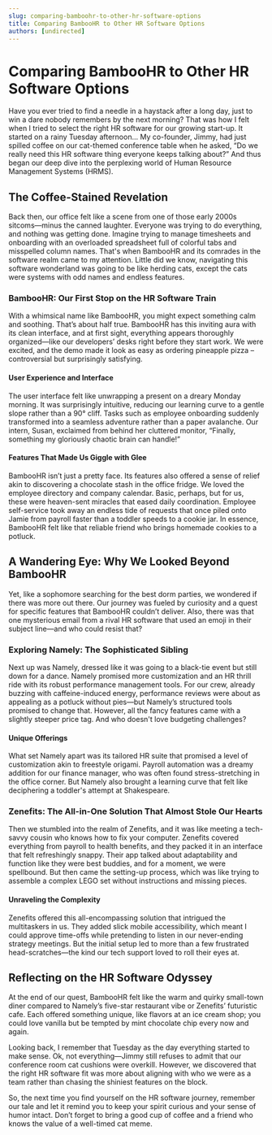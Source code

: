```yaml
---
slug: comparing-bamboohr-to-other-hr-software-options
title: Comparing BambooHR to Other HR Software Options
authors: [undirected]
---
```



# Comparing BambooHR to Other HR Software Options

Have you ever tried to find a needle in a haystack after a long day, just to win a dare nobody remembers by the next morning? That was how I felt when I tried to select the right HR software for our growing start-up. It started on a rainy Tuesday afternoon... My co-founder, Jimmy, had just spilled coffee on our cat-themed conference table when he asked, “Do we really need this HR software thing everyone keeps talking about?” And thus began our deep dive into the perplexing world of Human Resource Management Systems (HRMS).

## The Coffee-Stained Revelation

Back then, our office felt like a scene from one of those early 2000s sitcoms—minus the canned laughter. Everyone was trying to do everything, and nothing was getting done. Imagine trying to manage timesheets and onboarding with an overloaded spreadsheet full of colorful tabs and misspelled column names. That's when BambooHR and its comrades in the software realm came to my attention. Little did we know, navigating this software wonderland was going to be like herding cats, except the cats were systems with odd names and endless features.

### BambooHR: Our First Stop on the HR Software Train

With a whimsical name like BambooHR, you might expect something calm and soothing. That’s about half true. BambooHR has this inviting aura with its clean interface, and at first sight, everything appears thoroughly organized—like our developers’ desks right before they start work. We were excited, and the demo made it look as easy as ordering pineapple pizza – controversial but surprisingly satisfying.

#### User Experience and Interface

The user interface felt like unwrapping a present on a dreary Monday morning. It was surprisingly intuitive, reducing our learning curve to a gentle slope rather than a 90° cliff. Tasks such as employee onboarding suddenly transformed into a seamless adventure rather than a paper avalanche. Our intern, Susan, exclaimed from behind her cluttered monitor, “Finally, something my gloriously chaotic brain can handle!”

#### Features That Made Us Giggle with Glee

BambooHR isn’t just a pretty face. Its features also offered a sense of relief akin to discovering a chocolate stash in the office fridge. We loved the employee directory and company calendar. Basic, perhaps, but for us, these were heaven-sent miracles that eased daily coordination. Employee self-service took away an endless tide of requests that once piled onto Jamie from payroll faster than a toddler speeds to a cookie jar. In essence, BambooHR felt like that reliable friend who brings homemade cookies to a potluck.

## A Wandering Eye: Why We Looked Beyond BambooHR

Yet, like a sophomore searching for the best dorm parties, we wondered if there was more out there. Our journey was fueled by curiosity and a quest for specific features that BambooHR couldn’t deliver. Also, there was that one mysterious email from a rival HR software that used an emoji in their subject line—and who could resist that?

### Exploring Namely: The Sophisticated Sibling

Next up was Namely, dressed like it was going to a black-tie event but still down for a dance. Namely promised more customization and an HR thrill ride with its robust performance management tools. For our crew, already buzzing with caffeine-induced energy, performance reviews were about as appealing as a potluck without pies—but Namely’s structured tools promised to change that. However, all the fancy features came with a slightly steeper price tag. And who doesn't love budgeting challenges?

#### Unique Offerings

What set Namely apart was its tailored HR suite that promised a level of customization akin to freestyle origami. Payroll automation was a dreamy addition for our finance manager, who was often found stress-stretching in the office corner. But Namely also brought a learning curve that felt like deciphering a toddler's attempt at Shakespeare.

### Zenefits: The All-in-One Solution That Almost Stole Our Hearts

Then we stumbled into the realm of Zenefits, and it was like meeting a tech-savvy cousin who knows how to fix your computer. Zenefits covered everything from payroll to health benefits, and they packed it in an interface that felt refreshingly snappy. Their app talked about adaptability and function like they were best buddies, and for a moment, we were spellbound. But then came the setting-up process, which was like trying to assemble a complex LEGO set without instructions and missing pieces.

#### Unraveling the Complexity

Zenefits offered this all-encompassing solution that intrigued the multitaskers in us. They added slick mobile accessibility, which meant I could approve time-offs while pretending to listen in our never-ending strategy meetings. But the initial setup led to more than a few frustrated head-scratches—the kind our tech support loved to roll their eyes at.

## Reflecting on the HR Software Odyssey

At the end of our quest, BambooHR felt like the warm and quirky small-town diner compared to Namely’s five-star restaurant vibe or Zenefits’ futuristic cafe. Each offered something unique, like flavors at an ice cream shop; you could love vanilla but be tempted by mint chocolate chip every now and again.

Looking back, I remember that Tuesday as the day everything started to make sense. Ok, not everything—Jimmy still refuses to admit that our conference room cat cushions were overkill. However, we discovered that the right HR software fit was more about aligning with who we were as a team rather than chasing the shiniest features on the block.

So, the next time you find yourself on the HR software journey, remember our tale and let it remind you to keep your spirit curious and your sense of humor intact. Don’t forget to bring a good cup of coffee and a friend who knows the value of a well-timed cat meme.